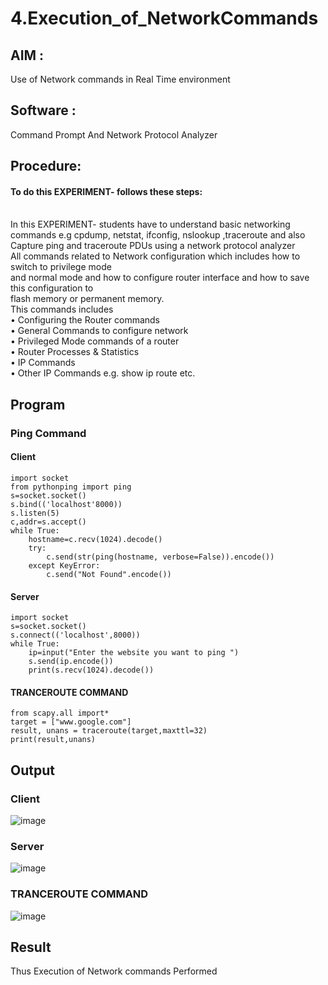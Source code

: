 # 4.Execution_of_NetworkCommands
## AIM :
Use of Network commands in Real Time environment
## Software : 
Command Prompt And Network Protocol Analyzer
## Procedure: 
#### To do this EXPERIMENT- follows these steps:
<BR>
In this EXPERIMENT- students have to understand basic networking commands e.g cpdump, netstat, ifconfig, nslookup ,traceroute and also Capture ping and traceroute PDUs using a network protocol analyzer 
<BR>
All commands related to Network configuration which includes how to switch to privilege mode
<BR>
and normal mode and how to configure router interface and how to save this configuration to
<BR>
flash memory or permanent memory.
<BR>
This commands includes
<BR>
• Configuring the Router commands
<BR>
• General Commands to configure network
<BR>
• Privileged Mode commands of a router 
<BR>
• Router Processes & Statistics
<BR>
• IP Commands
<BR>
• Other IP Commands e.g. show ip route etc.
<BR>

## Program
### Ping Command
#### Client
```
import socket 
from pythonping import ping 
s=socket.socket() 
s.bind(('localhost'8000)) 
s.listen(5) 
c,addr=s.accept() 
while True: 
    hostname=c.recv(1024).decode() 
    try: 
        c.send(str(ping(hostname, verbose=False)).encode()) 
    except KeyError: 
        c.send("Not Found".encode())
```
#### Server
```
import socket 
s=socket.socket() 
s.connect(('localhost',8000)) 
while True: 
    ip=input("Enter the website you want to ping ") 
    s.send(ip.encode()) 
    print(s.recv(1024).decode())
```
#### TRANCEROUTE COMMAND
```
from scapy.all import* 
target = ["www.google.com"] 
result, unans = traceroute(target,maxttl=32) 
print(result,unans)
```
## Output
### Client
![image](https://github.com/GnanendranN/4.Execution_of_NetworkCommends/assets/138955207/35b3b5de-8d1e-4fd3-9cc9-ad355fb45b8d)

### Server
![image](https://github.com/GnanendranN/4.Execution_of_NetworkCommends/assets/138955207/4e82bca0-fd74-4cbf-a41d-b19ecb22525e)

### TRANCEROUTE COMMAND
![image](https://github.com/GnanendranN/4.Execution_of_NetworkCommends/assets/138955207/081fad63-4a28-4363-aa4a-a7e58404068d)

## Result
Thus Execution of Network commands Performed 

